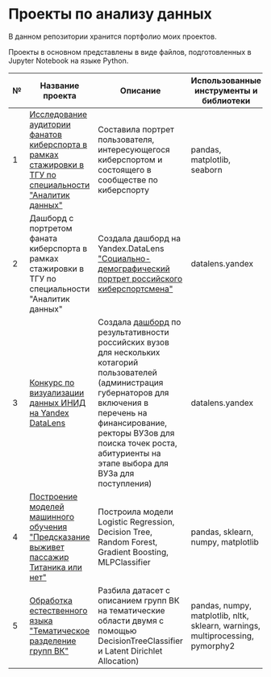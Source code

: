 # Проекты по анализу данных
В данном репозитории хранится портфолио моих проектов.

Проекты в основном представлены в виде файлов, подготовленных в Jupyter Notebook на языке Python.

№|Название проекта|Описание|Использованные инструменты и библиотеки
-|----------------|--------|---------------------------------------
1|[Исследование аудитории фанатов киберспорта в рамках стажировки в ТГУ по специальности "Аналитик данных"](https://github.com/Lenupcik/portfolio/blob/main/Cyber%20.ipynb) |Составила портрет пользователя, интересующегося киберспортом и состоящего в сообществе по киберспорту|pandas, matplotlib, seaborn
2|Дашборд с портретом фаната киберспорта в рамках стажировки в ТГУ по специальности "Аналитик данных"|Создала дашборд на Yandex.DataLens ["Cоциально-демографический портрет российского киберспортсмена"](https://datalens.yandex/daflqs6wae7i5)|datalens.yandex
3|[Конкурс по визуализации данных ИНИД на Yandex DataLens](https://diagram-contest.ru/)| Создала [дашборд](https://datalens.yandex/1wwanbydjzsmt) по результативности российских вузов для нескольких котагорий пользователей (администрация губернаторов для включения в перечень на финансирование, ректоры ВУЗов для поиска точек роста, абитуриенты на этапе выбора для ВУЗа для поступления)|datalens.yandex
4|[Построение моделей машинного обучения "Предсказание выживет пассажир Титаника или нет"]() |Построила модели Logistic Regression, Decision Tree, Random Forest, Gradient Boosting, MLPClassifier|pandas, sklearn, numpy, matplotlib
5|[Обработка естественного языка "Тематическое разделение групп ВК"]() |Разбила датасет с описанием групп ВК на тематические области двумя с помощью DecisionTreeClassifier и Latent Dirichlet Allocation)|pandas, numpy, matplotlib, nltk, sklearn, warnings, multiprocessing, pymorphy2
